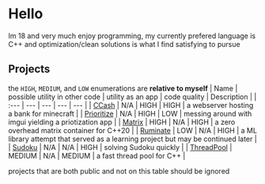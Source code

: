 <!--
**EntireTwix/EntireTwix** is a ✨ _special_ ✨ repository because its `README.md` (this file) appears on your GitHub profile.

Here are some ideas to get you started:

- 🔭 I’m currently working on ...
- 🌱 I’m currently learning ...
- 👯 I’m looking to collaborate on ...
- 🤔 I’m looking for help with ...
- 💬 Ask me about ...
- 📫 How to reach me: ...
- 😄 Pronouns: ...
- ⚡ Fun fact: ...
-->
# Hello
Im 18 and very much enjoy programming, my currently prefered language is C++ and optimization/clean solutions is what I find satisfying to pursue

## Projects
the `HIGH`, `MEDIUM`, and `LOW` enumerations are **relative to myself**
| Name | possible utility in other code | utility as an app | code quality | Description | 
| :--- | --- | --- | --- | --- |
| [CCash](https://github.com/EntireTwix/CCash) | N/A | HIGH | HIGH | a webserver hosting a bank for minecraft |
| [Prioritize](https://github.com/EntireTwix/Prioritize) | N/A | HIGH | LOW | messing around with imgui yielding a priotization app |
| [Matrix](https://github.com/EntireTwix/Matrix) | HIGH | N/A | HIGH | a zero overhead matrix container for C++20 |
| [Ruminate](https://github.com/EntireTwix/Ruminate) | LOW | N/A | HIGH | a ML library attempt that served as a learning project but may be continued later |
| [Sudoku](https://github.com/EntireTwix/Sudoku) | N/A | N/A | HIGH | solving Sudoku quickly |
| [ThreadPool](https://github.com/EntireTwix/ThreadPool) | MEDIUM | N/A | MEDIUM | a fast thread pool for C++ |

projects that are both public and not on this table should be ignored
